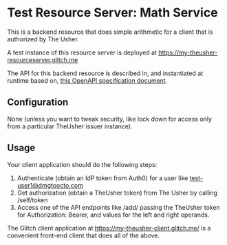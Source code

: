 # Test Resource Server: Math Service

This is a backend resource that does simple arithmetic for a client that is authorized by The Usher.

A test instance of this resource server is deployed at https://my-theusher-resourceserver.glitch.me

The API for this backend resource is described in, and instantiated at runtime based on, [this OpenAPI specification document](math-service-openapi-spec.yaml).

## Configuration

None (unless you want to tweak security, like lock down for access only from a particular TheUsher issuer instance).

## Usage

Your client application should do the following steps:

1. Authenticate (obtain an IdP token from Auth0) for a user like test-user1@dmgtoocto.com
1. Get authorization (obtain a TheUsher token) from The Usher by calling /self/token
1. Access one of the API endpoints like /add/ passing the TheUsher token for Authorization: Bearer, and values for the left and right operands.

The Glitch client application at https://my-theusher-client.glitch.me/ is a convenient front-end client that does all of the above.
